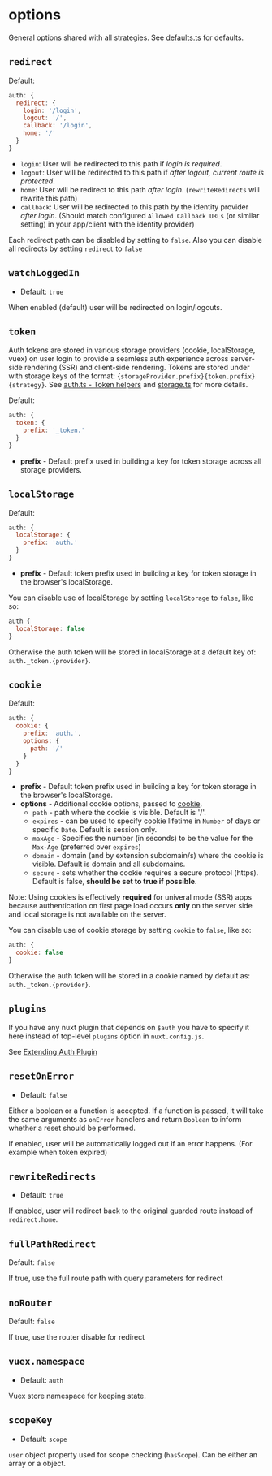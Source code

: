 # options

General options shared with all strategies. See [defaults.ts](https://github.com/nuxt-community/auth-module/blob/dev/src/module/defaults.ts) for defaults.

## `redirect`

Default:

```js
auth: {
  redirect: {
    login: '/login',
    logout: '/',
    callback: '/login',
    home: '/'
  }
}
```

* `login`: User will be redirected to this path if *login is required*.
* `logout`: User will be redirected to this path if *after logout, current route is protected*.
* `home`: User will be redirect to this path *after login*. (`rewriteRedirects` will rewrite this path)
* `callback`: User will be redirected to this path by the identity provider *after login*. (Should match configured `Allowed Callback URLs` (or similar setting) in your app/client with the identity provider)

Each redirect path can be disabled by setting to `false`.
Also you can disable all redirects by setting `redirect` to `false`

## `watchLoggedIn`

- Default: `true`

When enabled (default) user will be redirected on login/logouts.

## `token`

Auth tokens are stored in various storage providers (cookie, localStorage, vuex) on user login to provide a seamless auth experience across server-side rendering (SSR) and client-side rendering. Tokens are stored under with storage keys of the format: `{storageProvider.prefix}{token.prefix}{strategy}`. See [auth.ts - Token helpers](https://github.com/nuxt-community/auth-module/blob/dev/src/core/auth.ts#L160) and [storage.ts](https://github.com/nuxt-community/auth-module/blob/dev/src/core/storage.ts) for more details.

Default:

```js
auth: {
  token: {
    prefix: '_token.'
  }
}
```

* **prefix** - Default prefix used in building a key for token storage across all storage providers.

## `localStorage`

Default:

```js
auth: {
  localStorage: {
    prefix: 'auth.'
  }
}
```

* **prefix** - Default token prefix used in building a key for token storage in the browser's localStorage.

You can disable use of localStorage by setting `localStorage` to `false`, like so:

```js
auth {
  localStorage: false
}
```

Otherwise the auth token will be stored in localStorage at a default key of: `auth._token.{provider}`.

## `cookie`

Default:

```js
auth: {
  cookie: {
    prefix: 'auth.',
    options: {
      path: '/'
    }
  }
}
```

* **prefix** - Default token prefix used in building a key for token storage in the browser's localStorage.
* **options** - Additional cookie options, passed to [cookie](https://www.npmjs.com/package/cookie).
  * `path` - path where the cookie is visible. Default is '/'.
  * `expires` - can be used to specify cookie lifetime in `Number` of days or specific `Date`. Default is session only.
  * `maxAge` - Specifies the number (in seconds) to be the value for the `Max-Age` (preferred over `expires`)
  * `domain` - domain (and by extension subdomain/s) where the cookie is visible. Default is domain and all subdomains.
  * `secure` - sets whether the cookie requires a secure protocol (https). Default is false, **should be set to true if possible**.

Note: Using cookies is effectively **required** for univeral mode (SSR) apps because authentication on first page load occurs **only** on the server side and local storage is not available on the server.

You can disable use of cookie storage by setting `cookie` to `false`, like so:

```js
auth: {
  cookie: false
}
```

Otherwise the auth token will be stored in a cookie named by default as: `auth._token.{provider}`.

## `plugins`

If you have any nuxt plugin that depends on `$auth` you have to specify it here instead of top-level `plugins` option in `nuxt.config.js`.

See [Extending Auth Plugin](/recipes/extend.md)

## `resetOnError`

* Default: `false`

Either a boolean or a function is accepted. If a function is passed, it will take the same arguments as `onError` handlers and return `Boolean` to inform whether a reset should be performed.

If enabled, user will be automatically logged out if an error happens. (For example when token expired)

## `rewriteRedirects`

* Default: `true`

If enabled, user will redirect back to the original guarded route instead of `redirect.home`.

## `fullPathRedirect`

Default: `false`

If true, use the full route path with query parameters for redirect

## `noRouter`

Default: `false`

If true, use the router disable for redirect

## `vuex.namespace`

* Default: `auth`

Vuex store namespace for keeping state.

## `scopeKey`

* Default: `scope`

`user` object property used for scope checking (`hasScope`). Can be either an array or a object.
